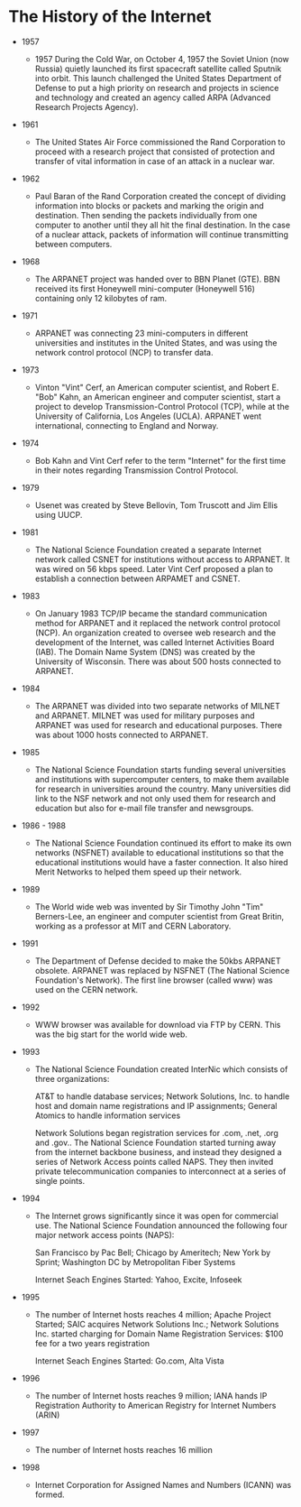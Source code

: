 # The History of the Internet

* 1957
  * 1957
    During the Cold War, on October 4, 1957 the Soviet Union (now Russia) quietly launched its first spacecraft satellite called Sputnik into orbit. This launch challenged the United States Department of Defense to put a high priority on research and projects in science and technology and created an agency called ARPA (Advanced Research Projects Agency).
    
* 1961
  * The United States Air Force commissioned the Rand Corporation to proceed with a research project that consisted of protection and transfer of vital information in case of an attack in a nuclear war.
  
 * 1962
    * Paul Baran of the Rand Corporation created the concept of dividing information into blocks or packets and marking the origin and destination. Then sending the packets individually from one computer to another until they all hit the final destination. In the case of a nuclear attack, packets of information will continue transmitting between computers.
 
 * 1968
    * The ARPANET project was handed over to BBN Planet (GTE). BBN received its first Honeywell mini-computer (Honeywell 516) containing only 12 kilobytes of ram.
    
 
 * 1971
    * ARPANET was connecting 23 mini-computers in different universities and institutes in the United States, and was using the network control protocol (NCP) to transfer data.
      

 
 * 1973
    * Vinton "Vint" Cerf, an American computer scientist, and Robert E. "Bob" Kahn, an American engineer and computer scientist, start a project to develop Transmission-Control Protocol (TCP), while at the University of California, Los Angeles (UCLA). ARPANET went international, connecting to England and Norway.
      

 
 * 1974
    * Bob Kahn and Vint Cerf refer to the term "Internet" for the first time in their notes regarding Transmission Control Protocol.
    
 
 * 1979
    * Usenet was created by Steve Bellovin, Tom Truscott and Jim Ellis using UUCP.
      

 * 1981
    * The National Science Foundation created a separate Internet network called CSNET for institutions without access to ARPANET. It was wired on 56 kbps speed. Later Vint Cerf proposed a plan to establish a connection between ARPAMET and CSNET.
    
 
 * 1983
    * On January 1983 TCP/IP became the standard communication method for ARPANET and it replaced the network control protocol (NCP). An organization created to oversee web research and the development of the Internet, was called Internet Activities Board (IAB). The Domain Name System (DNS) was created by the University of Wisconsin. There was about 500 hosts connected to ARPANET.
      

 * 1984
    * The ARPANET was divided into two separate networks of MILNET and ARPANET. MILNET was used for military purposes and ARPANET was used for research and educational purposes. There was about 1000 hosts connected to ARPANET.
    
 * 1985
    * The National Science Foundation starts funding several universities and institutions with supercomputer centers, to make them available for research in universities around the country. Many universities did link to the NSF network and not only used them for research and education but also for e-mail file transfer and newsgroups.
      

 
 * 1986 - 1988
    * The National Science Foundation continued its effort to make its own networks (NSFNET) available to educational institutions so that the educational institutions would have a faster connection. It also hired Merit Networks to helped them speed up their network.
      

 
 * 1989
    * The World wide web was invented by Sir Timothy John "Tim" Berners-Lee, an engineer and computer scientist from Great Britin, working as a professor at MIT and CERN Laboratory.
    
 
 * 1991
    * The Department of Defense decided to make the 50kbs ARPANET obsolete. ARPANET was replaced by NSFNET (The National Science Foundation's Network).
    The first line browser (called www) was used on the CERN network.
    

      

 * 1992
    * WWW browser was available for download via FTP by CERN. This was the big start for the world wide web.
      

 
 * 1993
    * The National Science Foundation created InterNic which consists of three organizations:
      
      AT&T to handle database services;
      Network Solutions, Inc. to handle host and domain name registrations and IP assignments;
      General Atomics to handle information services
      
      Network Solutions began registration services for .com, .net, .org and .gov.. The National Science Foundation started turning away from the internet backbone business, and instead they designed a series of Network Access points called NAPS. They then invited private telecommunication companies to interconnect at a series of single points.
      


 
 * 1994
    * The Internet grows significantly since it was open for commercial use. The National Science Foundation announced the following four major network access points (NAPS):
      
      San Francisco by Pac Bell;
      Chicago by Ameritech;
      New York by Sprint;
      Washington DC by Metropolitan Fiber Systems
      
      Internet Seach Engines Started:
      Yahoo,
      Excite,
      Infoseek
 
 * 1995
    * The number of Internet hosts reaches 4 million;
      Apache Project Started;
      SAIC acquires Network Solutions Inc.;
      Network Solutions Inc. started charging for Domain Name Registration Services: $100 fee for a two years registration
      
      Internet Seach Engines Started:
      Go.com,
      Alta Vista
 
 * 1996
    * The number of Internet hosts reaches 9 million;
      IANA hands IP Registration Authority to American Registry for Internet Numbers (ARIN) 
      
 
 * 1997
    * The number of Internet hosts reaches 16 million

 
 * 1998
    * Internet Corporation for Assigned Names and Numbers (ICANN) was formed.

